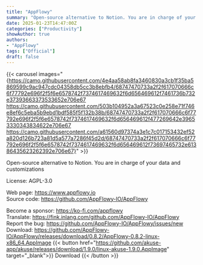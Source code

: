 ```yaml
---
title: "AppFlowy"
summary: "Open-source alternative to Notion. You are in charge of your data and customizations"
date: 2025-01-23T14:47:00Z
categories: ["Productivity"]
showAuthor: true
authors:
- "AppFlowy"
tags: ["Official"]
draft: false
---
```


{{< carousel images="{https://camo.githubusercontent.com/4e4aa58ab8fa3460830a3cb1f35ba5869599c9ac947cdc04358db5cc3b8ebfb4/68747470733a2f2f617070666c6f77792e696f2f5f6e6578742f7374617469632f6d656469612f7461736b732e37393663373533652e706e67 https://camo.githubusercontent.com/503b104952a3a67523c0e258e71f746e8ef6c5eba5b9ebd1bdf585f5f132b38b/68747470733a2f2f617070666c6f77792e696f2f5f6e6578742f7374617469632f6d656469612f477269642e39653330343834622e706e67 https://camo.githubusercontent.com/a61560d97374a3e1c7c017153432ef52a820d126b723a81d5a577a7286f45d2d/68747470733a2f2f617070666c6f77792e696f2f5f6e6578742f7374617469632f6d656469612f73697465732e61386435623262392e706e67}" >}}

Open-source alternative to Notion. You are in charge of your data and customizations

License: AGPL-3.0

Web page: <https://www.appflowy.io>  
Source code: <https://github.com/AppFlowy-IO/AppFlowy>

Become a sponsor: <https://ko-fi.com/appflowy>  
Translate: <https://fink.inlang.com/github.com/AppFlowy-IO/AppFlowy>  
Report the bug: <https://github.com/AppFlowy-IO/AppFlowy/issues/new>  
Download: <https://github.com/AppFlowy-IO/AppFlowy/releases/download/0.8.2/AppFlowy-0.8.2-linux-x86_64.AppImage>
{{< button href="https://github.com/akuse-app/akuse/releases/download/1.9.0/linux-akuse-1.9.0.AppImage" target="_blank">}}
Download
{{< /button >}}